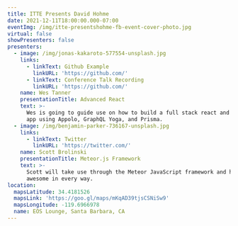 ```yaml
---
title: ITTE Presents David Hohme
date: 2021-12-11T18:00:00.000-07:00
eventImg: /img/itte-presentshohme-fb-event-cover-photo.jpg
virtual: false
showPresenters: false
presenters:
  - image: /img/jonas-kakaroto-577554-unsplash.jpg
    links:
      - linkText: Github Example
        linkURL: 'https://github.com/'
      - linkText: Conference Talk Recording
        linkURL: 'https://github.com/'
    name: Wes Tanner
    presentationTitle: Advanced React
    text: >-
      Wes is going to guide use on how to build a full stack react and graphql
      app using Appolo, GraphQL Yoga, and Prisma.
  - image: /img/benjamin-parker-736167-unsplash.jpg
    links:
      - linkText: Twitter
        linkURL: 'https://twitter.com/'
    name: Scott Brolinski
    presentationTitle: Meteor.js Framework
    text: >-
      Scott will take use through the Meteor JavaScript framework and how it’s
      awesome in every way.
location:
  mapsLatitude: 34.4181526
  mapsLink: 'https://goo.gl/maps/mKqAD39tjsCSNiSw9'
  mapsLongitude: -119.6966978
  name: EOS Lounge, Santa Barbara, CA
---
```


